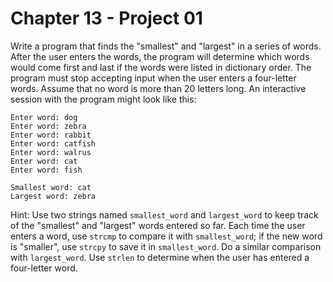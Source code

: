 # Chapter 13 - Project 01

Write a program that finds the "smallest" and "largest" in a series of words.
After the user enters the words, the program will determine which words would
come first and last if the words were listed in dictionary order.  The program
must stop accepting input when the user enters a four-letter words.  Assume that
no word is more than 20 letters long.  An interactive session with the program
might look like this:

```
Enter word: dog
Enter word: zebra
Enter word: rabbit
Enter word: catfish
Enter word: walrus
Enter word: cat
Enter word: fish

Smallest word: cat
Largest word: zebra
```

Hint: Use two strings named `smallest_word` and `largest_word` to keep track of
the "smallest" and "largest" words entered so far.  Each time the user enters a
word, use `strcmp` to compare it with `smallest_word`; if the new word is
"smaller", use `strcpy` to save it in `smallest_word`.  Do a similar comparison
with `largest_word`.  Use `strlen` to determine when the user has entered a
four-letter word.
